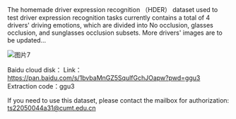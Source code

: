 The homemade driver expression recognition （HDER） dataset used to test driver expression recognition tasks currently contains a total of 4 drivers' driving emotions, which are divided into No occlusion, glasses occlusion, and sunglasses occlusion subsets. More drivers' images are to be updated...

![图片7](https://github.com/qipeng2000/homemade-driver-emotion-recognition-HDER-dataset/assets/108612973/a33620e0-20c0-4733-becc-ade0a7161301)

Baidu cloud disk：
Link：https://pan.baidu.com/s/1bvbaMnGZ5SqulfGchJOapw?pwd=ggu3 
Extraction code：ggu3

If you need to use this dataset, please contact the mailbox for authorization:
ts22050044a31@cumt.edu.cn
